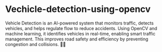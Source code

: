 # Vechicle-detection-using-opencv
Vehicle Detection is an AI-powered system that monitors traffic, detects vehicles, and helps regulate flow to reduce accidents. Using OpenCV and machine learning, it identifies vehicles in real-time, enabling smart traffic management. This improves road safety and efficiency by preventing congestion and collisions. 🚗🚦
